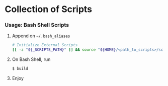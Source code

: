 # Collection of Scripts

### Usage: Bash Shell Scripts

1. Append on `~/.bash_aliases`

    ```bash
    # Initialize External Scripts
    [[ -z "${_SCRIPTS_PATH}" ]] && source "${HOME}/<path_to_scripts>/scripts/bash/__init__"
    ```
2. On Bash Shell, run
    
    ```bash
    $ build
    ```

3. Enjoy

